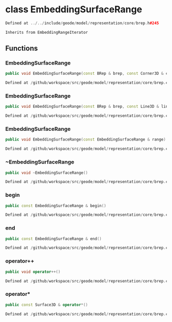 # class EmbeddingSurfaceRange

```cpp
Defined at ../../include/geode/model/representation/core/brep.h#245
```

```cpp
Inherits from EmbeddingRangeIterator
```



## Functions

### EmbeddingSurfaceRange

```cpp
public void EmbeddingSurfaceRange(const BRep & brep, const Corner3D & corner)
```

```cpp
Defined at /github/workspace/src/geode/model/representation/core/brep.cpp#463
```

### EmbeddingSurfaceRange

```cpp
public void EmbeddingSurfaceRange(const BRep & brep, const Line3D & line)
```

```cpp
Defined at /github/workspace/src/geode/model/representation/core/brep.cpp#497
```

### EmbeddingSurfaceRange

```cpp
public void EmbeddingSurfaceRange(const EmbeddingSurfaceRange & range)
```

```cpp
Defined at /github/workspace/src/geode/model/representation/core/brep.cpp#471
```

### ~EmbeddingSurfaceRange

```cpp
public void ~EmbeddingSurfaceRange()
```

```cpp
Defined at /github/workspace/src/geode/model/representation/core/brep.cpp#477
```

### begin

```cpp
public const EmbeddingSurfaceRange & begin()
```

```cpp
Defined at /github/workspace/src/geode/model/representation/core/brep.cpp#479
```

### end

```cpp
public const EmbeddingSurfaceRange & end()
```

```cpp
Defined at /github/workspace/src/geode/model/representation/core/brep.cpp#485
```

### operator++

```cpp
public void operator++()
```

```cpp
Defined at /github/workspace/src/geode/model/representation/core/brep.cpp#505
```

### operator*

```cpp
public const Surface3D & operator*()
```

```cpp
Defined at /github/workspace/src/geode/model/representation/core/brep.cpp#511
```



